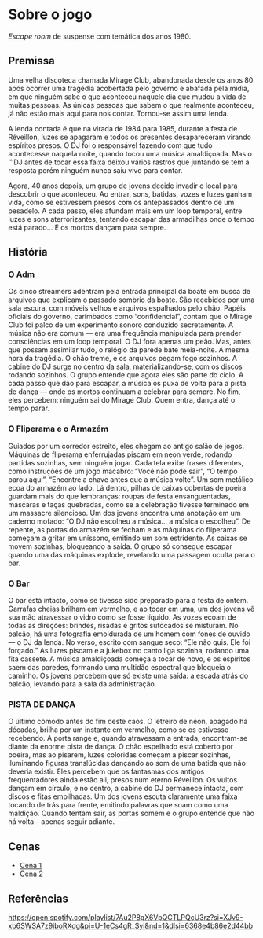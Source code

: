 # Sobre o jogo

*Escape room* de suspense com temática dos anos 1980.

## Premissa

Uma velha discoteca chamada Mirage Club, abandonada desde os anos 80 após ocorrer uma tragédia acobertada pelo governo e abafada pela mídia, em que ninguém sabe o que aconteceu naquele dia que mudou a vida de muitas pessoas. As únicas pessoas que sabem o que realmente aconteceu, já não estão mais aqui para nos contar. Tornou-se assim uma lenda.

A lenda contada é que na virada de 1984 para 1985, durante a festa de Réveillon, luzes se apagaram e todos os presentes desapareceram virando espíritos presos. O DJ foi o responsável fazendo com que tudo acontecesse naquela noite, quando tocou uma música amaldiçoada. Mas o ‘’’DJ antes de tocar essa faixa deixou vários rastros que juntando se tem a resposta porém ninguém nunca saiu vivo para contar.

Agora, 40 anos depois, um grupo de jovens decide invadir o local para descobrir o que aconteceu. Ao entrar, sons, batidas, vozes e luzes ganham vida, como se estivessem presos com os antepassados dentro de um pesadelo.
A cada passo, eles afundam mais em um loop temporal, entre luzes e sons aterrorizantes, tentando escapar das armadilhas onde o tempo está parado... E os mortos dançam para sempre.

## História

### O Adm

Os cinco streamers adentram pela entrada principal da boate em busca de arquivos que
explicam o passado sombrio da boate.
São recebidos por uma sala escura, com móveis velhos e arquivos espalhados pelo chão.
Papéis oficiais do governo, carimbados como “confidencial”, contam que o Mirage Club foi
palco de um experimento sonoro conduzido secretamente. A música não era comum — era
uma frequência manipulada para prender consciências em um loop temporal. O DJ fora
apenas um peão.
Mas, antes que possam assimilar tudo, o relógio da parede bate meia-noite. A mesma hora
da tragédia. O chão treme, e os arquivos pegam fogo sozinhos. A cabine do DJ surge no
centro da sala, materializando-se, com os discos rodando sozinhos.
O grupo entende que agora eles são parte do ciclo. A cada passo que dão para escapar, a
música os puxa de volta para a pista de dança — onde os mortos continuam a celebrar para
sempre.
No fim, eles percebem: ninguém sai do Mirage Club. Quem entra, dança até o tempo parar.

### O Fliperama e o Armazém

Guiados por um corredor estreito, eles chegam ao antigo salão de jogos. Máquinas de
fliperama enferrujadas piscam em neon verde, rodando partidas sozinhas, sem ninguém
jogar. Cada tela exibe frases diferentes, como instruções de um jogo macabro: “Você não
pode sair”, “O tempo parou aqui”, “Encontre a chave antes que a música volte”.
Um som metálico ecoa do armazém ao lado. Lá dentro, pilhas de caixas cobertas de poeira
guardam mais do que lembranças: roupas de festa ensanguentadas, máscaras e taças
quebradas, como se a celebração tivesse terminado em um massacre silencioso.
Um dos jovens encontra uma anotação em um caderno mofado: “O DJ não escolheu a
música… a música o escolheu”. De repente, as portas do armazém se fecham e as
máquinas do fliperama começam a gritar em uníssono, emitindo um som estridente. As
caixas se movem sozinhas, bloqueando a saída. O grupo só consegue escapar quando
uma das máquinas explode, revelando uma passagem oculta para o bar.

### O Bar

O bar está intacto, como se tivesse sido preparado para a festa de ontem. Garrafas cheias
brilham em vermelho, e ao tocar em uma, um dos jovens vê sua mão atravessar o vidro
como se fosse líquido. As vozes ecoam de todas as direções: brindes, risadas e gritos
sufocados se misturam.
No balcão, há uma fotografia emoldurada de um homem com fones de ouvido — o DJ da
lenda. No verso, escrito com sangue seco: “Ele não quis. Ele foi forçado.”
As luzes piscam e a jukebox no canto liga sozinha, rodando uma fita cassete. A música
amaldiçoada começa a tocar de novo, e os espíritos saem das paredes, formando uma
multidão espectral que bloqueia o caminho. Os jovens percebem que só existe uma saída: a
escada atrás do balcão, levando para a sala da administração.

### PISTA DE DANÇA

O último cômodo antes do fim deste caos. O letreiro de néon, apagado há décadas, brilha
por um instante em vermelho, como se os estivesse recebendo. A porta range e, quando
atravessam a entrada, encontram-se diante da enorme pista de dança. O chão espelhado
está coberto por poeira, mas ao pisarem, luzes coloridas começam a piscar sozinhas,
iluminando figuras translúcidas dançando ao som de uma batida que não deveria existir.
Eles percebem que os fantasmas dos antigos frequentadores ainda estão ali, presos num
eterno Réveillon. Os vultos dançam em círculo, e no centro, a cabine do DJ permanece
intacta, com discos e fitas empilhadas. Um dos jovens escuta claramente uma faixa tocando
de trás para frente, emitindo palavras que soam como uma maldição.
Quando tentam sair, as portas somem e o grupo entende que não há volta – apenas seguir
adiante.

## Cenas

- [Cena 1](./cena1.md)
- [Cena 2](./cena2.md)

## Referências 
https://open.spotify.com/playlist/7Au2P8gX6VpQCTLPQcU3rz?si=XJv9-xb6SWSA7z9iboRXdg&pi=U-1eCs4gR_Syi&nd=1&dlsi=6368e4b86e2d44bb
